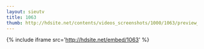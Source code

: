 ```yaml
---
layout: sieutv
title: 1063
thumb: http://hdsite.net/contents/videos_screenshots/1000/1063/preview_360p.mp4.jpg
---
```

{% include iframe src='http://hdsite.net/embed/1063' %}
 
